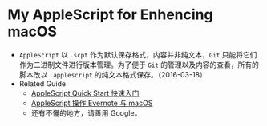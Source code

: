 # My AppleScript for Enhencing macOS

* `AppleScript` 以 `.scpt` 作为默认保存格式，内容并非纯文本，`Git` 只能将它们作为二进制文件进行版本管理。为了便于 `Git` 的管理以及内容的查看，所有的脚本改以 `.applescript` 的纯文本格式保存。（2016-03-18）
* Related Guide
	* [AppleScript Quick Start 快速入门](https://icehe.me/applescript/applescript/)
	* [AppleScript 操作 Evernote 与 macOS](https://icehe.me/applescript/evernote_osx/)
	* 还有不懂的地方，请善用 Google。
